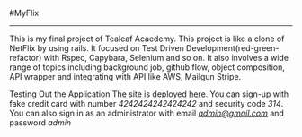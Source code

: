 #MyFlix
***
This is my final project of Tealeaf Acaedemy. This project is like a clone of NetFlix by using rails. It focused on Test Driven Development(red-green-refactor) with Rspec, Capybara, Selenium and so on. It also involves a wide range of topics including background job, github flow, object composition, API wrapper and integrating with API like AWS, Mailgun Stripe.

Testing Out the Application
The site is deployed [here](http://kafai-myflix.heroku.com).
You can sign-up with fake credit card with number *4242424242424242* and security code *314*. You can also sign in as an administrator with email *admin@gmail.com* and password *admin*
